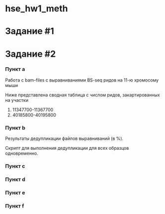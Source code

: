 # hse_hw1_meth

Задание #1
=====================


Задание #2
=====================

### Пункт а
Работа с bam-files с выравниваниями BS-seq ридов на 11-ю хромосому мыши

Ниже представлена сводная таблица с числом ридов, закартированных на участки
1) 11347700-11367700
2) 40185800-40195800


### Пункт b
Результаты дедупликации файлов выравниваний (в %).

Скрипт для выполнения дедупликации для всех образцов одновременно.

### Пункт c


### Пункт d

### Пункт e


### Пункт f
